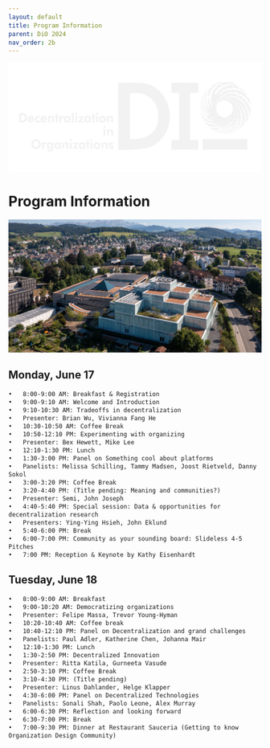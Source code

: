 ```yaml
---
layout: default
title: Program Information
parent: DiO 2024
nav_order: 2b
---
```



![cover](/asset/logo.png)

# Program Information

![DiO 2024](dio_2024_photos/dio_2024_1.jpg)

## Monday, June 17

	•	8:00-9:00 AM: Breakfast & Registration
	•	9:00-9:10 AM: Welcome and Introduction
	•	9:10-10:30 AM: Tradeoffs in decentralization
	•	Presenter: Brian Wu, Vivianna Fang He
	•	10:30-10:50 AM: Coffee Break
	•	10:50-12:10 PM: Experimenting with organizing
	•	Presenter: Bex Hewett, Mike Lee
	•	12:10-1:30 PM: Lunch
	•	1:30-3:00 PM: Panel on Something cool about platforms
	•	Panelists: Melissa Schilling, Tammy Madsen, Joost Rietveld, Danny Sokol
	•	3:00-3:20 PM: Coffee Break
	•	3:20-4:40 PM: (Title pending: Meaning and communities?)
	•	Presenter: Semi, John Joseph
	•	4:40-5:40 PM: Special session: Data & opportunities for decentralization research
	•	Presenters: Ying-Ying Hsieh, John Eklund
	•	5:40-6:00 PM: Break
	•	6:00-7:00 PM: Community as your sounding board: Slideless 4-5 Pitches
	•	7:00 PM: Reception & Keynote by Kathy Eisenhardt

## Tuesday, June 18

	•	8:00-9:00 AM: Breakfast
	•	9:00-10:20 AM: Democratizing organizations
	•	Presenter: Felipe Massa, Trevor Young-Hyman
	•	10:20-10:40 AM: Coffee break
	•	10:40-12:10 PM: Panel on Decentralization and grand challenges
	•	Panelists: Paul Adler, Katherine Chen, Johanna Mair
	•	12:10-1:30 PM: Lunch
	•	1:30-2:50 PM: Decentralized Innovation
	•	Presenter: Ritta Katila, Gurneeta Vasude
	•	2:50-3:10 PM: Coffee Break
	•	3:10-4:30 PM: (Title pending)
	•	Presenter: Linus Dahlander, Helge Klapper
	•	4:30-6:00 PM: Panel on Decentralized Technologies
	•	Panelists: Sonali Shah, Paolo Leone, Alex Murray
	•	6:00-6:30 PM: Reflection and looking forward
	•	6:30-7:00 PM: Break
	•	7:00-9:30 PM: Dinner at Restaurant Sauceria (Getting to know Organization Design Community)